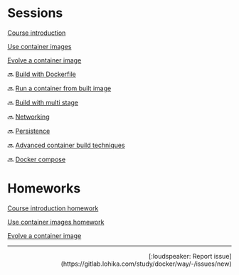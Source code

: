 # Sessions

[Course introduction](/course%20introduction/README.md)

[Use container images](/use%20container%20images/README.md)

[Evolve a container image](/evolve%20a%20container%20image/README.md)

:soon: [Build with Dockerfile](/build%20with%20dockerfile/README.md)

:soon: [Run a container from built image](/run%20a%20container%20from%20built%20image/README.md)

:soon: [Build with multi stage](/build%20with%20mutli%20stage/README.md)

:soon: [Networking](/networking/README.md)

:soon: [Persistence](/persistence/README.md)

:soon: [Advanced container build techniques](/advanced%20container%20build%20techniques/README.md)

:soon: [Docker compose](/docker%20compose/README.md)

# Homeworks

[Course introduction homework](/course%20introduction/homework/README.md)

[Use container images homework](/use%20container%20images/homework/README.md)

[Evolve a container image](/evolve%20a%20container%20image/homework/README.md)

---
<div align="right">[:loudspeaker: Report issue](https://gitlab.lohika.com/study/docker/way/-/issues/new)</div>
